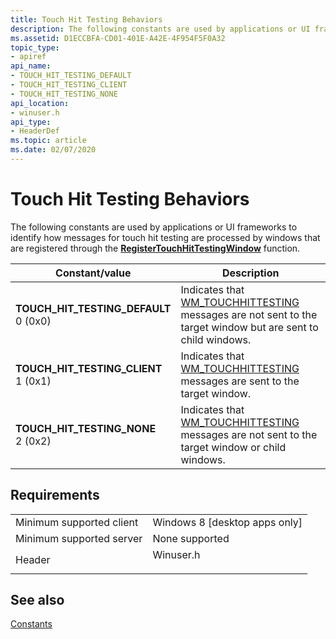 ```yaml
---
title: Touch Hit Testing Behaviors
description: The following constants are used by applications or UI frameworks to identify how messages for touch hit testing are processed by windows that are registered through the RegisterTouchHitTestingWindow function.
ms.assetid: D1ECCBFA-CD01-401E-A42E-4F954F5F0A32
topic_type:
- apiref
api_name:
- TOUCH_HIT_TESTING_DEFAULT
- TOUCH_HIT_TESTING_CLIENT
- TOUCH_HIT_TESTING_NONE
api_location:
- winuser.h
api_type:
- HeaderDef
ms.topic: article
ms.date: 02/07/2020
---
```


# Touch Hit Testing Behaviors

The following constants are used by applications or UI frameworks to identify how messages for touch hit testing are processed by windows that are registered through the [**RegisterTouchHitTestingWindow**](/windows/win32/api/winuser/nf-winuser-registertouchhittestingwindow) function.

| Constant/value | Description |
|---|---|
| **TOUCH_HIT_TESTING_DEFAULT**</dt> <dt>0 (0x0) | Indicates that [WM_TOUCHHITTESTING](../inputmsg/wm-touchhittesting.md) messages are not sent to the target window but are sent to child windows.<br/> |
| **TOUCH_HIT_TESTING_CLIENT**</dt> <dt>1 (0x1)    | Indicates that [WM_TOUCHHITTESTING](../inputmsg/wm-touchhittesting.md) messages are sent to the target window.<br/>                                   |
| **TOUCH_HIT_TESTING_NONE**</dt> <dt>2 (0x2)          | Indicates that [WM_TOUCHHITTESTING](../inputmsg/wm-touchhittesting.md) messages are not sent to the target window or child windows.<br/>              |

## Requirements

|                                     |                                                                                      |
|-------------------------------------|--------------------------------------------------------------------------------------|
| Minimum supported client<br/> | Windows 8 \[desktop apps only\]<br/>                                           |
| Minimum supported server<br/> | None supported<br/>                                                            |
| Header<br/>                   | <dl> <dt>Winuser.h |

## See also

<dl> <dt>

[Constants](constants.md)